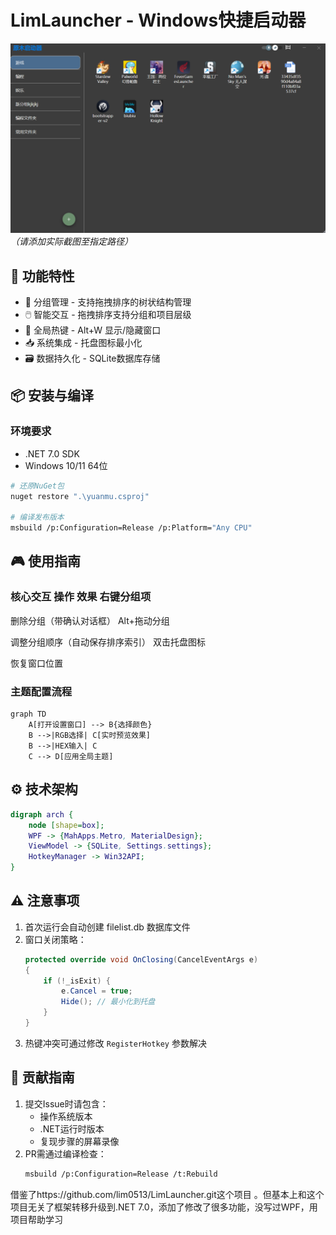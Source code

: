 # LimLauncher - Windows快捷启动器
![应用截图](pics/img.png)
*（请添加实际截图至指定路径）*

## 🚀 功能特性
- 📂 分组管理 - 支持拖拽排序的树状结构管理
- 🖱️ 智能交互 - 拖拽排序支持分组和项目层级
- 🔑 全局热键 - Alt+W 显示/隐藏窗口
- 📥 系统集成 - 托盘图标最小化
- 🗃️ 数据持久化 - SQLite数据库存储

## 📦 安装与编译
### 环境要求
- .NET 7.0 SDK
- Windows 10/11 64位

```bash
# 还原NuGet包
nuget restore ".\yuanmu.csproj"

# 编译发布版本
msbuild /p:Configuration=Release /p:Platform="Any CPU"
```


## 🎮 使用指南
### 核心交互 操作 效果 右键分组项

删除分组（带确认对话框） Alt+拖动分组

调整分组顺序（自动保存排序索引） 双击托盘图标

恢复窗口位置
### 主题配置流程
```mermaid
graph TD
    A[打开设置窗口] --> B{选择颜色}
    B -->|RGB选择| C[实时预览效果]
    B -->|HEX输入| C
    C --> D[应用全局主题]
 ```

## ⚙️ 技术架构
```dot
digraph arch {
    node [shape=box];
    WPF -> {MahApps.Metro, MaterialDesign};
    ViewModel -> {SQLite, Settings.settings};
    HotkeyManager -> Win32API;
}
 ```

## ⚠️ 注意事项
1. 首次运行会自动创建 filelist.db 数据库文件
2. 窗口关闭策略：
   ```csharp
   protected override void OnClosing(CancelEventArgs e)
   {
       if (!_isExit) {
           e.Cancel = true;
           Hide(); // 最小化到托盘
       }
   }
    ```
3. 热键冲突可通过修改 `RegisterHotkey` 参数解决

## 🤝 贡献指南
1. 提交Issue时请包含：
    - 操作系统版本
    - .NET运行时版本
    - 复现步骤的屏幕录像
2. PR需通过编译检查：
   ```bash
   msbuild /p:Configuration=Release /t:Rebuild
    ```
借鉴了https://github.com/lim0513/LimLauncher.git这个项目 。但基本上和这个项目无关了框架转移升级到.NET 7.0，添加了修改了很多功能，没写过WPF，用项目帮助学习

